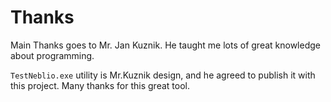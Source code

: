 # Thanks

Main Thanks goes to Mr. Jan Kuznik. He taught me lots of great knowledge about programming.

`TestNeblio.exe` utility is Mr.Kuznik design, and he agreed to publish it with this project. Many thanks for this great tool.

